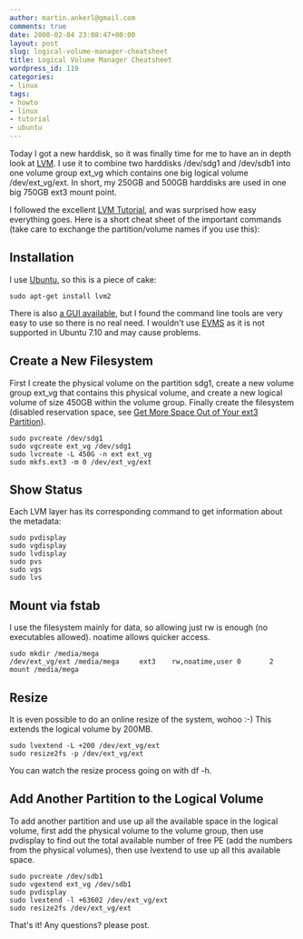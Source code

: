 ```yaml
---
author: martin.ankerl@gmail.com
comments: true
date: 2008-02-04 23:08:47+00:00
layout: post
slug: logical-volume-manager-cheatsheet
title: Logical Volume Manager Cheatsheet
wordpress_id: 119
categories:
- linux
tags:
- howto
- linux
- tutorial
- ubuntu
---
```


Today I got a new harddisk, so it was finally time for me to have an in depth look at [LVM](http://sources.redhat.com/lvm2/). I use it to combine two harddisks /dev/sdg1 and /dev/sdb1 into one volume group ext_vg which contains one big logical volume /dev/ext_vg/ext. In short, my 250GB and 500GB harddisks are used in one big 750GB ext3 mount point.

I followed the excellent [LVM Tutorial](http://www.linuxconfig.org/Linux_lvm_-_Logical_Volume_Manager), and was surprised how easy everything goes. Here is a short cheat sheet of the important commands (take care to exchange the partition/volume names if you use this):



## Installation


I use [Ubuntu](http://www.ubuntu.com/), so this is a piece of cake: 
    
    sudo apt-get install lvm2


There is also [a GUI available](http://ubuntuforums.org/showthread.php?t=216117), but I found the command line tools are very easy to use so there is no real need. I wouldn't use [EVMS](https://wiki.ubuntu.com/Evms) as it is not supported in Ubuntu 7.10 and may cause problems.





## Create a New Filesystem


First I create the physical volume on the partition sdg1, create a new volume group ext_vg that contains this physical volume, and create a new logical volume of size 450GB within the volume group. Finally create the filesystem (disabled reservation space, see [Get More Space Out of Your ext3 Partition](/2008/01/12/get-more-space-out-of-your-ext3-partition/)). 
    
    sudo pvcreate /dev/sdg1
    sudo vgcreate ext_vg /dev/sdg1
    sudo lvcreate -L 450G -n ext ext_vg
    sudo mkfs.ext3 -m 0 /dev/ext_vg/ext





## Show Status


Each LVM layer has its corresponding command to get information about the metadata:
    
    sudo pvdisplay
    sudo vgdisplay
    sudo lvdisplay
    sudo pvs
    sudo vgs
    sudo lvs





## Mount via fstab


I use the filesystem mainly for data, so allowing just rw is enough (no executables allowed). noatime allows quicker access. 
    
    sudo mkdir /media/mega
    /dev/ext_vg/ext /media/mega     ext3    rw,noatime,user 0       2
    mount /media/mega





## Resize


It is even possible to do an online resize of the system, wohoo :-) This extends the logical volume by 200MB. 
    
    sudo lvextend -L +200 /dev/ext_vg/ext
    sudo resize2fs -p /dev/ext_vg/ext

You can watch the resize process going on with df -h.





## Add Another Partition to the Logical Volume


To add another partition and use up all the available space in the logical volume, first add the physical volume to the volume group, then use pvdisplay to find out the total available number of free PE (add the numbers from the physical volumes), then use lvextend to use up all this available space. 
    
    sudo pvcreate /dev/sdb1
    sudo vgextend ext_vg /dev/sdb1
    sudo pvdisplay
    sudo lvextend -l +63602 /dev/ext_vg/ext
    sudo resize2fs /dev/ext_vg/ext




That's it! Any questions? please post.
